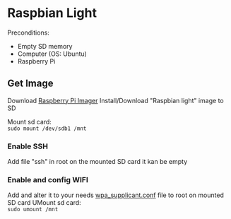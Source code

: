# Raspbian Light
Preconditions:  
* Empty SD memory
* Computer (OS: Ubuntu)
* Raspberry Pi

## Get Image
Download [Raspberry Pi Imager](https://www.raspberrypi.org/downloads/)
Install/Download "Raspbian light" image to SD

Mount sd card:   
`sudo mount /dev/sdb1 /mnt`

### Enable SSH
Add file "ssh" in root on the mounted SD card it kan be empty

### Enable and config WIFI
Add and alter it to your needs [wpa_supplicant.conf](https://github.com/mrastrom/raspberry-pi/blob/master/wpa_supplicant.conf) file to root on mounted SD card
UMount sd card:  
`sudo umount /mnt`

